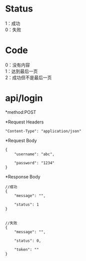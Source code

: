 # Status
1：成功  
0：失败
# Code
0：没有内容  
1：达到最后一页  
2：成功但不是最后一页  
# api/login
*method:POST

*Request Headers

    "Content-Type": "application/json"

*Request Body


    {  
        "username": "abc",  
    
        "password": "1234"    
    }

*Response Body

    //成功  
    {  
        "message": "",  
  
        "status": 1    
    }


    //失败  
    {  
        "message": "", 
  
        "status": 0,  
  
        "token": ""  
    }




